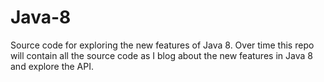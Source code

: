 Java-8
======

Source code for exploring the new features of Java 8.  Over time this repo will contain all the source code as I blog about the new
features in Java 8 and explore the API.
